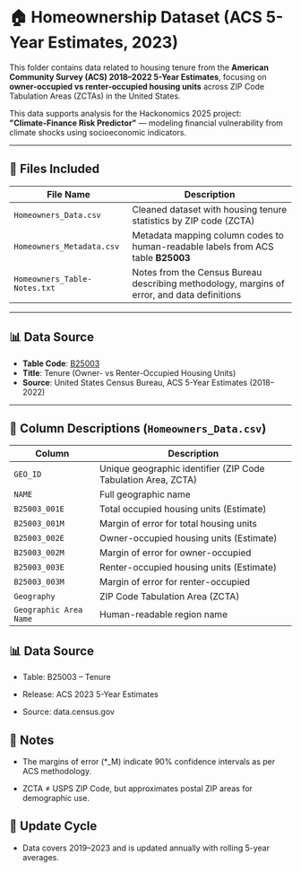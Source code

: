 # 🏠 Homeownership Dataset (ACS 5-Year Estimates, 2023)

This folder contains data related to housing tenure from the **American Community Survey (ACS) 2018–2022 5-Year Estimates**, focusing on **owner-occupied vs renter-occupied housing units** across ZIP Code Tabulation Areas (ZCTAs) in the United States.

This data supports analysis for the Hackonomics 2025 project:  
**"Climate-Finance Risk Predictor"** — modeling financial vulnerability from climate shocks using socioeconomic indicators.

---

## 📁 Files Included

| File Name | Description |
|-----------|-------------|
| `Homeowners_Data.csv` | Cleaned dataset with housing tenure statistics by ZIP code (ZCTA) |
| `Homeowners_Metadata.csv` | Metadata mapping column codes to human-readable labels from ACS table **B25003** |
| `Homeowners_Table-Notes.txt` | Notes from the Census Bureau describing methodology, margins of error, and data definitions |

---

## 📊 Data Source

- **Table Code**: [B25003](https://data.census.gov/table?q=B25003&g=010XX00US&tid=ACSDT5Y2022.B25003)
- **Title**: Tenure (Owner- vs Renter-Occupied Housing Units)
- **Source**: United States Census Bureau, ACS 5-Year Estimates (2018–2022)

---

## 📑 Column Descriptions (`Homeowners_Data.csv`)

| Column | Description |
|--------|-------------|
| `GEO_ID` | Unique geographic identifier (ZIP Code Tabulation Area, ZCTA) |
| `NAME` | Full geographic name |
| `B25003_001E` | Total occupied housing units (Estimate) |
| `B25003_001M` | Margin of error for total housing units |
| `B25003_002E` | Owner-occupied housing units (Estimate) |
| `B25003_002M` | Margin of error for owner-occupied |
| `B25003_003E` | Renter-occupied housing units (Estimate) |
| `B25003_003M` | Margin of error for renter-occupied |
| `Geography` | ZIP Code Tabulation Area (ZCTA) |
| `Geographic Area Name` | Human-readable region name |

## 📊 Data Source
- Table: B25003 – Tenure

- Release: ACS 2023 5-Year Estimates

- Source: data.census.gov

## 🧾 Notes
- The margins of error (*_M) indicate 90% confidence intervals as per ACS methodology.

- ZCTA ≠ USPS ZIP Code, but approximates postal ZIP areas for demographic use.

## 📅 Update Cycle
- Data covers 2019–2023 and is updated annually with rolling 5-year averages.


